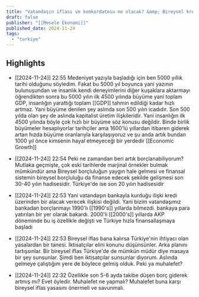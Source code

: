```yaml
---
title: "Vatandaşın iflası ve konkordatosu ne olacak? &amp; Bireysel kredi krizi! Peki çözüm? | Ozan Gündoğdu"
draft: false
publisher: "[[Mesele Ekonomi]]"
published_date: 2024-11-24
tags:
  - "turkiye"
---
```



## Highlights
* [[2024-11-24]] 22:55  Medeniyet yazıyla başladığı için ben 5000 yıllık tarihi olduğunu söyledim. Fakat bu 5000 yıl boyunca yani yazının bulunuşundan ve insanlık kendi deneyimlerini diğer kuşaklara aktarmayı öğrendikten sonra bu 5000 yılın ilk 4500 yılında büyüme yani toplam GDP, insanlığın yarattığı toplam [[GDP]] tahmin edildiği kadar hızlı artmaz. Yani büyüme denilen şey aslında son 500 yılın icadıdır. Son 500 yılda olan şey de aslında kapitalist üretim ilişkileridir. Yani insanlığın ilk 4500 yılında böyle çok hızlı bir büyüme söz konusu değildir. Binde birlik büyümeler hesaplıyorlar tarihçiler ama 1600'lü yıllardan itibaren giderek artan hızda büyüme oranlarıyla karşılaşıyoruz ve şu anda artık bundan 1000 yıl önce kimsenin hayal etmeyeceği bir yerdedir [[Economic Growth]]

* [[2024-11-24]] 22:54  Peki ne zamandan beri artık borçlanabiliyorum? Mutlaka geçmişte, çok eski tarihlerde marjinal örnekler bulmak mümkündür ama Bireysel borçluluğun yaygın hale gelmesi ve finansal sistemin bireysel borçluluğu da finanse edecek şekilde gelişmesi son 30-40 yılın hadisesidir. Türkiye'de ise son 20 yılın hadisesidir

* [[2024-11-24]] 22:53  Yani vatandaşın bankayla kurduğu ilişki kredi üzerinden bir alacak verecek ilişkisi değildi. Yani bizim vatandaşımız bankadan borçlanmayı 1990'lı [[1990's]] yıllarda bilmezdi. bankaya para yatırılan bir yer olarak bakardı. 2000'li [[2000's]] yıllarda AKP döneminde bu iş özellikle değişti ve Türkiye hızla finansallaşmaya başladı

* [[2024-11-24]] 22:53  Bireysel iflas bana kalırsa Türkiye'nin ihtiyacı olan yasalardan bir tanesi. İktisatçılar elini konunu düşünsünler. Arka planını tartışsınlar. Bir bireysel iflas Türkiye'de de mümkün müdür diye masaya bir şey sunsunlar. Şimdi ben iktisatçılar sunsunlar diyorum. Aslında gelmeye çalıştığım yere de böylece gelmiş olduk. Peki ya muhalefet?

* [[2024-11-24]] 22:32  Özellikle son 5-6 ayda takibe düşen borç giderek artmış mı? Evet öyledir. Muhalefet ne yapmalı? Muhalefet buna karşı bireysel iflas yasasını önermeli ve savunmalı.


